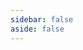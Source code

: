 ```yaml
---
sidebar: false
aside: false
---
```


<script setup>
import Search from './components/Search.vue';
</script>

<Search/>
